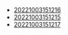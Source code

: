 - [20221003151216](/zet/20221003151216/README.md)
- [20221003151215](/zet/20221003151215/README.md)
- [20221003151217](/zet/20221003151217/README.md)
